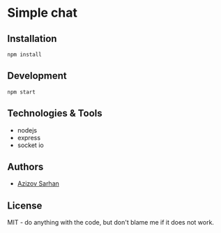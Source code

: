# Simple chat

## Installation

```
npm install
```


## Development

```
npm start
```

## Technologies & Tools

* nodejs
* express
* socket io

## Authors

* [Azizov Sarhan](https://github.com/Jayser/)

## License
MIT - do anything with the code, but don't blame me if it does not work.